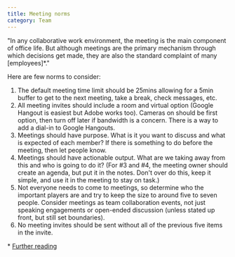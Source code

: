 ```yaml
---
title: Meeting norms
category: Team
---
```


"In any collaborative work environment, the meeting is the main component of office life.  But
although meetings are the primary mechanism through which decisions get made, they are also the
standard complaint of many \[employees\]*."

Here are few norms to consider:

1. The default meeting time limit should be 25mins allowing for a 5min buffer to get to the next meeting, take a break, check messages, etc.
2. All meeting invites should include a room and virtual option (Google Hangout is easiest but Adobe works too).  Cameras on should be first option, then turn off later if bandwidth is a concern.  There is a way to add a dial-in to Google Hangouts.
3. Meetings should have purpose.  What is it you want to discuss and what is expected of each member?  If there is something to do before the meeting, then let people know.
4. Meetings should have actionable output.  What are we taking away from this and who is going to do it?  (For #3 and #4, the meeting owner should create an agenda, but put it in the notes.  Don't over do this, keep it simple, and use it in the meeting to stay on task.)
5. Not everyone needs to come to meetings, so determine who the important players are and try to keep the size to around five to seven people.  Consider meetings as team collaboration events, not just speaking engagements or open-ended discussion (unless stated up front, but still set boundaries).
6. No meeting invites should be sent without all of the previous five items in the invite.

\* [Further reading](https://hbr.org/2016/09/use-subtle-cues-to-encourage-better-meetings)
